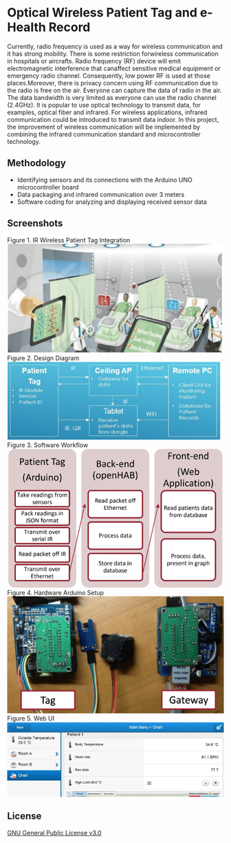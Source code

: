 # Optical Wireless Patient Tag and e-Health Record

Currently, radio frequency is used as a way for wireless communication and it has strong mobility. There is some restriction forwireless communication in hospitals or aircrafts. Radio frequency (RF) device will emit electromagnetic interference that canaffect sensitive medical equipment or emergency radio channel. Consequently, low power RF is used at those places.Moreover, there is privacy concern using RF communication due to the radio is free on the air. Everyone can capture the data of radio in the air. The data bandwidth is very limited as everyone can use the radio channel (2.4GHz). It is popular to use optical technology to transmit data, for examples, optical fiber and infrared. For wireless applications, infrared communication could be introduced to transmit data indoor. In this project, the improvement of wireless communication will be implemented by combining the infrared communication standard and microcontroller technology.

## Methodology

- Identifying sensors and its connections with the Arduino UNO microcontroller board
- Data packaging and infrared communication over 3 meters
- Software coding for analyzing and displaying received sensor data

## Screenshots
Figure 1. IR Wireless Patient Tag Integration
<img src="poster/figure1.PNG"/>
Figure 2. Design Diagram
<img src="poster/figure2.PNG"/>
Figure 3. Software Workflow
<img src="poster/figure3.PNG"/>
Figure 4. Hardware Arduino Setup
<img src="poster/figure4.PNG"/>
Figure 5. Web UI
<img src="poster/figure5.PNG"/>

## License

[GNU General Public License v3.0](https://www.gnu.org/licenses/gpl-3.0.html)